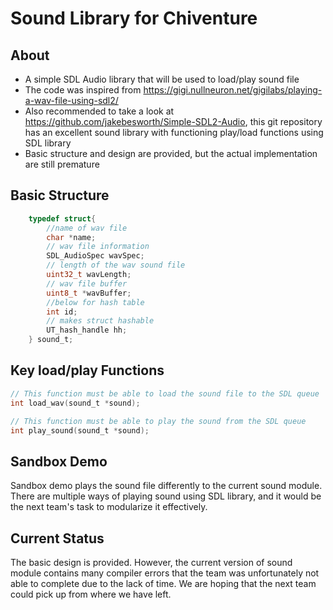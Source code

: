 # Sound Library for Chiventure

## About

* A simple SDL Audio library that will be used to load/play sound file
* The code was inspired from https://gigi.nullneuron.net/gigilabs/playing-a-wav-file-using-sdl2/
* Also recommended to take a look at https://github.com/jakebesworth/Simple-SDL2-Audio, this git repository has an excellent sound library with functioning play/load functions using SDL library 
* Basic structure and design are provided, but the actual implementation are still premature

## Basic Structure
```c
    typedef struct{
        //name of wav file
        char *name;
        // wav file information
        SDL_AudioSpec wavSpec;
        // length of the wav sound file
        uint32_t wavLength;
        // wav file buffer
        uint8_t *wavBuffer;
        //below for hash table
        int id; 
        // makes struct hashable
        UT_hash_handle hh; 
    } sound_t;
```
## Key load/play Functions
```c
// This function must be able to load the sound file to the SDL queue
int load_wav(sound_t *sound);

// This function must be able to play the sound from the SDL queue
int play_sound(sound_t *sound);
```

## Sandbox Demo
Sandbox demo plays the sound file differently to the current sound module. There are multiple ways of playing sound using SDL library, and it would be the next team's task to modularize it effectively. 

## Current Status
The basic design is provided. However, the current version of sound module contains many compiler errors that the team was unfortunately not able to complete due to the lack of time. We are hoping that the next team could pick up from where we have left.
